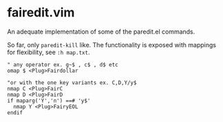 # fairedit.vim

An adequate implementation of some of the paredit.el commands.

So far, only `paredit-kill` like. The functionality is exposed with mappings for flexibility, see `:h map.txt`.


```vim
" any operator ex. g~$ , c$ , d$ etc
omap $ <Plug>Fairdollar

"or with the one key variants ex. C,D,Y/y$
nmap C <Plug>FairC
nmap D <Plug>FairD
if maparg('Y','n') ==# 'y$'
  nmap Y <Plug>FairyEOL
endif
```
